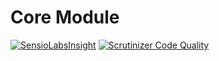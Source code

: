 # Core Module

[![SensioLabsInsight](https://insight.sensiolabs.com/projects/57e26b38-6275-4608-96e2-44047aaed5c2/mini.png)](https://insight.sensiolabs.com/projects/57e26b38-6275-4608-96e2-44047aaed5c2)
[![Scrutinizer Code Quality](https://scrutinizer-ci.com/g/AsgardCms/Core/badges/quality-score.png?b=master)](https://scrutinizer-ci.com/g/AsgardCms/Core/?branch=master)
